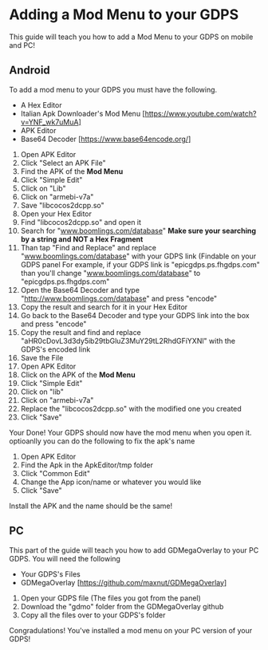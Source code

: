 # Adding a Mod Menu to your GDPS
This guide will teach you how to add a Mod Menu to your GDPS on mobile and PC!

## Android 
To add a mod menu to your GDPS you must have the following. 
- A Hex Editor
- Italian Apk Downloader's Mod Menu [https://www.youtube.com/watch?v=YNF_wk7uMuA]
- APK Editor
- Base64 Decoder [https://www.base64encode.org/]

1. Open APK Editor
2. Click "Select an APK File"
3. Find the APK of the **Mod Menu**
4. Click "Simple Edit"
5. Click on "Lib"
6. Click on "armebi-v7a"
7. Save "libcocos2dcpp.so"
8. Open your Hex Editor
9. Find "libcocos2dcpp.so" and open it
10. Search for "www.boomlings.com/database" **Make sure your searching by a string and NOT a Hex Fragment**
11. Than tap "Find and Replace" and replace "www.boomlings.com/database" with your GDPS link (Findable on your GDPS panel
    For example, if your GDPS link is "epicgdps.ps.fhgdps.com" than you'll change "www.boomlings.com/database" to "epicgdps.ps.fhgdps.com"
12. Open the Base64 Decoder and type "http://www.boomlings.com/database" and press "encode"
13. Copy the result and search for it in your Hex Editor
14. Go back to the Base64 Decoder and type your GDPS link into the box and press "encode"
15. Copy the result and find and replace "aHR0cDovL3d3dy5ib29tbGluZ3MuY29tL2RhdGFiYXNl" with the GDPS's encoded link
16. Save the File
17. Open APK Editor
18. Click on the APK of the **Mod Menu**
19. Click "Simple Edit"
20. Click on "lib"
21. Click on "armebi-v7a"
22. Replace the "libcocos2dcpp.so" with the modified one you created
23. Click "Save"

Your Done! Your GDPS should now have the mod menu when you open it. optioanlly you can do the following to fix the apk's name

1. Open APK Editor
2. Find the Apk in the ApkEditor/tmp folder
3. Click "Common Edit"
4. Change the App icon/name or whatever you would like
5. Click "Save"

Install the APK and the name should be the same!

## PC
This part of the guide will teach you how to add GDMegaOverlay to your PC GDPS. You will need the following
- Your GDPS's Files
- GDMegaOverlay [https://github.com/maxnut/GDMegaOverlay]

1. Open your GDPS file (The files you got from the panel)
2. Download the "gdmo" folder from the GDMegaOverlay github
3. Copy all the files over to your GDPS's folder

Congradulations! You've installed a mod menu on your PC version of your GDPS!
